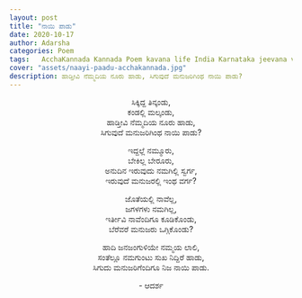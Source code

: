 ```yaml
---
layout: post
title: "ನಾಯಿ ಪಾಡು"
date: 2020-10-17
author: Adarsha
categories: Poem
tags:	AcchaKannada Kannada Poem kavana life India Karnataka jeevana village myplace feeling love dog life true peace
cover: "assets/naayi-paadu-acchakannada.jpg"
description: ಹಾಡ್ತೀವಿ ನೆಮ್ಮದಿಯ ನೂರು ಹಾಡು, ಸಿಗುವುದೆ ಮನುಜರಿಗಿಂಥ ನಾಯಿ ಪಾಡು?
---
```


<p align ="center"> ಸಿಕ್ಕಿದ್ದ ತಿನ್ಕಂಡು, <br>
ಕಂಡಲ್ಲಿ ಮಲ್ಕಂಡು, <br>
ಹಾಡ್ತೀವಿ ನೆಮ್ಮದಿಯ ನೂರು ಹಾಡು, <br>
ಸಿಗುವುದೆ ಮನುಜರಿಗಿಂಥ ನಾಯಿ ಪಾಡು? </p>

<p align ="center"> ಇದ್ದಲ್ಲೆ ನಮ್ಮೂರು, <br>
ಬೇಕಿಲ್ಲ ಬೇರೂರು, <br>
ಅನುದಿನ ಇರುವುದು ನಮಗಿಲ್ಲಿ ಸ್ವರ್ಗ, <br>
ಇರುವುದೆ ಮನುಜರಲ್ಲಿ ಇಂಥ ವರ್ಗ? </p>

<p align ="center"> ಜೊತೆಯಲ್ಲಿ ನಾವೆಲ್ಲ, <br>
ಜಗಳಗಳು ನಮಗಿಲ್ಲ, <br>
ಇರ್ತೀವಿ ನಾವೆಂದಿಗೂ ಕೂಡಿಕೊಂಡು, <br>
ಬೆರೆವರೆ ಮನುಜರು ಒಗ್ಗಿಕೊಂಡು? </p>

<p align ="center"> ಹಾದಿ ಜನಜಂಗುಳಿಯೇ ನಮ್ಮಯ ಲಾಲಿ, <br>
ಸಂತೆಲ್ಲೂ ನಮಗುಂಟು ಸುಖ ನಿದ್ದಿರೆ ಹಾಡು, <br>
ಸಿಗುದು ಮನುಜರಿಗೆಂದಿಗೂ ನಿಜ ನಾಯಿ ಪಾಡು. </p>

<p align ="center"> - ಆದರ್ಶ</p>
